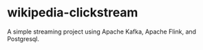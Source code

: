 # wikipedia-clickstream
A simple streaming project using Apache Kafka, Apache Flink, and Postgresql.
